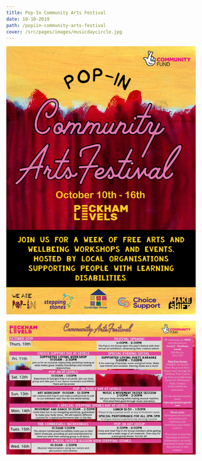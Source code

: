 ```yaml
---
title: Pop-In Community Arts Festival
date: 10-10-2019
path: /popiin-community-arts-festival
cover: /src/pages/images/musicdaycircle.jpg
---
```

![](/src/pages/images/picaf-2019_poster-1-.jpg "arts festival")

![](/src/pages/images/picaf-timetable2019-3-.jpg)
